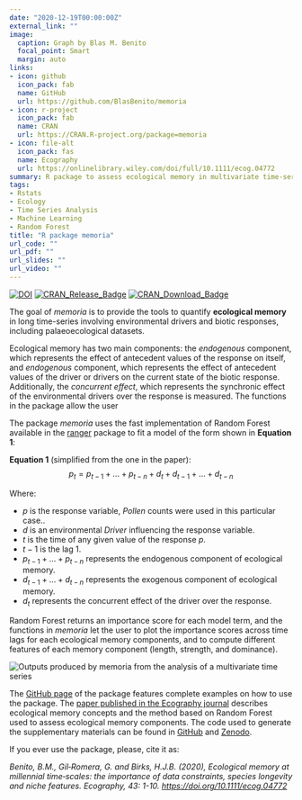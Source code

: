 ```yaml
---
date: "2020-12-19T00:00:00Z"
external_link: ""
image:
  caption: Graph by Blas M. Benito
  focal_point: Smart
  margin: auto
links:
- icon: github
  icon_pack: fab
  name: GitHub
  url: https://github.com/BlasBenito/memoria
- icon: r-project
  icon_pack: fab
  name: CRAN
  url: https://CRAN.R-project.org/package=memoria
- icon: file-alt
  icon_pack: fas
  name: Ecography
  url: https://onlinelibrary.wiley.com/doi/full/10.1111/ecog.04772
summary: R package to assess ecological memory in multivariate time-series.
tags: 
- Rstats
- Ecology
- Time Series Analysis
- Machine Learning
- Random Forest
title: "R package memoria"
url_code: ""
url_pdf: ""
url_slides: ""
url_video: ""
---
```


[![DOI](https://zenodo.org/badge/179102027.svg)](https://zenodo.org/badge/latestdoi/179102027)
[![CRAN\_Release\_Badge](https://www.r-pkg.org/badges/version-ago/memoria)](https://CRAN.R-project.org/package=memoria)
[![CRAN\_Download\_Badge](https://cranlogs.r-pkg.org/badges/memoria)](https://CRAN.R-project.org/package=memoria)

The goal of *memoria* is to provide the tools to quantify **ecological
memory** in long time-series involving environmental drivers and biotic
responses, including palaeoecological datasets.

Ecological memory has two main components: the *endogenous* component,
which represents the effect of antecedent values of the response on
itself, and *endogenous* component, which represents the effect of
antecedent values of the driver or drivers on the current state of the
biotic response. Additionally, the *concurrent effect*, which represents
the synchronic effect of the environmental drivers over the response is
measured. The functions in the package allow the user

The package *memoria* uses the fast implementation of Random Forest
available in the [ranger](https://CRAN.R-project.org/package=ranger)
package to fit a model of the form shown in **Equation 1**:

**Equation 1** (simplified from the one in the paper):
$$p_{t} = p_{t-1} +...+ p_{t-n} + d_{t} + d_{t-1} +...+ d_{t-n}$$

Where:

  - $p$ is the response variable, *Pollen* counts were used in this particular case..
  - $d$ is an environmental *Driver* influencing the response variable.
  - $t$ is the time of any given value of the response $p$.
  - $t-1$ is the lag 1.
  - $p_{t-1} +...+ p_{t-n}$ represents the endogenous component of
    ecological memory.
  - $d_{t-1} +...+ d_{t-n}$ represents the exogenous component of
    ecological memory.
  - $d_{t}$ represents the concurrent effect of the driver over the
    response.

Random Forest returns an importance score for each model term, and the
functions in *memoria* let the user to plot the importance scores across
time lags for each ecological memory components, and to compute
different features of each memory component (length, strength, and
dominance).

![Outputs produced by *memoria* from the analysis of a multivariate time series](output.png)


The [GitHub page](https://github.com/BlasBenito/memoria) of the package features complete examples on how to use the package. The [paper published in the Ecography journal](https://onlinelibrary.wiley.com/doi/full/10.1111/ecog.04772) describes ecological memory concepts and the method based on Random Forest used to assess ecological memory components. The code used to generate the supplementary materials can be found in [GitHub](https://github.com/BlasBenito/EcologicalMemory) and [Zenodo](https://zenodo.org/record/3236128#.X941v9Yo-1c). 

If you ever use the package, please, cite it as:

*Benito, B.M., Gil‐Romera, G. and Birks, H.J.B. (2020), Ecological memory at millennial time‐scales: the importance of data constraints, species longevity and niche features. Ecography, 43: 1-10. https://doi.org/10.1111/ecog.04772*

